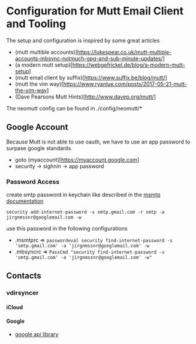 # Configuration for Mutt Email Client and Tooling

The setup and configuration is inspired by some great articles
* (mutt multible accounts)[https://lukespear.co.uk/mutt-multiple-accounts-mbsync-notmuch-gpg-and-sub-minute-updates/]
* (a modern mutt setup)[https://webgefrickel.de/blog/a-modern-mutt-setup]
* (mutt email client by suffix)[https://www.suffix.be/blog/mutt/]
* (mutt the vim way)[https://www.ryanlue.com/posts/2017-05-21-mutt-the-vim-way]
* (Dave Pearsons Mutt Hints)[http://www.davep.org/mutt/]

The neomutt config can be found in ./config/neomutt/*

## Google Account 

Because Mutt is not able to use oauth, we have to use an app password to
surpase google standards.

* goto (myaccount)[https://myaccount.google.com]
* security -> sighnin -> app password

### Password Access

create smtp password in keychain like described in the [msmtp documentation](https://marlam.de/msmtp/msmtp.html#Authentication)

    security add-internet-password -s smtp.gmail.com -r smtp -a jirgnmssnr@googlemail.com -w

use this password in the following configurations
* .msmtprc  => `passwordeval security find-internet-password -s 'smtp.gmail.com' -a 'jirgnmssnr@googlemail.com' -w`
* .mbsyncrc => `PassCmd "security find-internet-password -s 'smtp.gmail.com' -a 'jirgnmssnr@googlemail.com' -w"`

## Contacts

### vdirsyncer

#### iCloud

#### Google
* [google api library](https://console.developers.google.com/apis/library)
